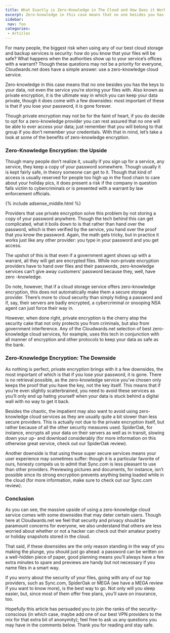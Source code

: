 ```yaml
---
title: What Exactly is Zero-Knowledge in The Cloud and How Does it Work?
excerpt: Zero-knowledge in this case means that no one besides you has the keys to your data, not even the service you’re storing your files with.
sidebar:
 nav: foo
categories:
 - Articles
---
```

For many people, the biggest risk when using any of our best cloud storage and backup services is security: how do you know that your files will be safe? What happens when the authorities show up to your service’s offices with a warrant? Though these questions may not be a priority for everyone, Cloudwards.net does have a simple answer: use a zero-knowledge cloud service.

Zero-knowledge in this case means that no one besides you has the keys to your data, not even the service you’re storing your files with. Also known as private encryption, it is the ultimate way in which you can keep your data private, though it does come with a few downsides: most important of these is that if you lose your password, it is gone forever.

Though private encryption may not be for the faint of heart, if you do decide to opt for a zero-knowledge provider you can rest assured that no one will be able to ever access your data; just remember that you will belong to that group if you don’t remember your credentials. With that in mind, let’s take a look at some of the benefits of zero-knowledge encryption.

### Zero-Knowledge Encryption: the Upside
 
Though many people don’t realize it, usually if you sign up for a service, any service, they keep a copy of your password somewhere. Though usually it is kept fairly safe, in theory someone can get to it. Though that kind of access is usually reserved for people too high up in the food chain to care about your holiday pics, it does present a risk if the company in question falls victim to cybercriminals or is presented with a warrant by law enforcement officials.

{% include adsense_middle.html %}

Providers that use private encryption solve this problem by not storing a copy of your password anywhere. Though the tech behind this can get complicated, what it boils down to is that rather than hand over the password, which is then verified by the service, you hand over the proof that you know the password. Again, the math gets tricky, but in practice it works just like any other provider: you type in your password and you get access.

The upshot of this is that even if a government agent shows up with a warrant, all they will get are encrypted files. While non-private encryption providers have to hand over files and their passwords, zero-knowledge services can’t give away customers’ password because they, well, have zero -knowledge. 

Do note, however, that if a cloud storage service offers zero-knowledge encryption, this does not automatically make them a secure storage provider. There’s more to cloud security than simply hiding a password and if, say, their servers are badly encrypted, a cybercriminal or snooping NSA agent can just force their way in.

However, when done right, private encryption is the cherry atop the security cake that not only protects you from criminals, but also from government interference. Any of the Cloudwards.net selection of best zero-knowledge cloud services, for example, uses this tech in conjunction with all manner of encryption and other protocols to keep your data as safe as the bank.

### Zero-Knowledge Encryption: The Downside
 
As nothing is perfect, private encryption brings with it a few downsides, the most important of which is that if you lose your password, it is gone. There is no retrieval possible, as the zero-knowledge service you’ve chosen only keeps the proof that you have the key, not the key itself. This means that if you’re even slightly scatterbrained, you need to avoid these services as you’ll only end up hating yourself when your data is stuck behind a digital wall with no way to get it back.

Besides the chaotic, the impatient may also want to avoid using zero-knowledge cloud services as they are usually quite a bit slower than less secure providers. This is actually not due to the private encryption itself, but rather because of all the other security measures used. SpiderOak, for instance, encrypts all your data on their servers as well as in transit, slowing down your up- and download considerably (for more information on this otherwise great service, check out our SpiderOak review).

Another downside is that using these super secure services means your user experience may sometimes suffer: though it is a particular favorite of ours, honesty compels us to admit that Sync.com is less pleasant to use than other providers. Previewing pictures and documents, for instance, isn’t possible since its strong encryption prevents anything being loaded while in the cloud (for more information, make sure to check out our Sync.com review).

### Conclusion

As you can see, the massive upside of using a zero-knowledge cloud service comes with some downsides that may deter certain users. Though here at Cloudwards.net we feel that security and privacy should be paramount concerns for everyone, we also understand that others are less worried about whether or not a hacker can check out their amateur poetry or holiday snapshots stored in the cloud.

That said, if these downsides are the only reason standing in the way of you making the plunge, you should just go ahead: a password can be written on a well-hidden piece of paper, good planning means you’ll always have a few extra minutes to spare and previews are handy but not necessary if you name files in a smart way.

If you worry about the security of your files, going with any of our top providers, such as Sync.com, SpiderOak or MEGA (we have a MEGA review if you want to know more), is the best way to go. Not only will you sleep easier, but, since most of them offer free plans, you’ll save on insurance, too.

Hopefully this article has persuaded you to join the ranks of the security-conscious (in which case, maybe add one of our best VPN providers to the mix for that extra bit of anonymity); feel free to ask us any questions you may have in the comments below. Thank you for reading and stay safe.

